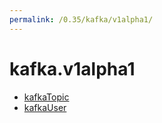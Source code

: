 ```yaml
---
permalink: /0.35/kafka/v1alpha1/
---
```


# kafka.v1alpha1



* [kafkaTopic](kafkaTopic.md)
* [kafkaUser](kafkaUser.md)